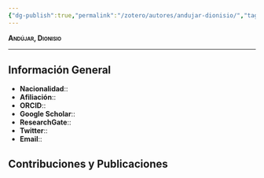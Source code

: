 ```yaml
---
{"dg-publish":true,"permalink":"/zotero/autores/andujar-dionisio/","tags":["#autor","#researcher"]}
---
```



<span style="font-variant:small-caps; font-weight: bold;"> Andújar, Dionisio </span>

---


## Información General

- **Nacionalidad**:: 
- **Afiliación**:: 
- **ORCID**:: 
- **Google Scholar**:: 
- **ResearchGate**:: 
- **Twitter**:: 
- **Email**::
  
## Contribuciones y Publicaciones






